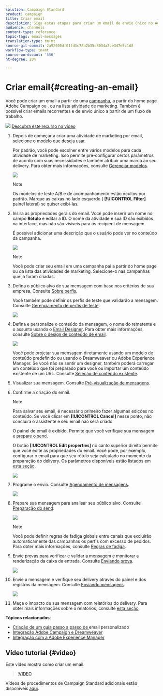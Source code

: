 ```yaml
---
solution: Campaign Standard
product: campaign
title: Criar email
description: Siga estas etapas para criar um email de envio único no Adobe Campaign.
audience: channels
content-type: reference
topic-tags: email-messages
translation-type: tm+mt
source-git-commit: 2a92600df01fd3c78a2b35c8034a2ce347e5c1d8
workflow-type: tm+mt
source-wordcount: '556'
ht-degree: 20%

---
```



# Criar email{#creating-an-email}

Você pode criar um email a partir de uma [campanha](../../start/using/marketing-activities.md#creating-a-marketing-activity), a partir do home page Adobe Campaign [ou ](../../start/using/interface-description.md#home-page), ou na lista [atividade de marketing](../../start/using/marketing-activities.md#about-marketing-activities). Também é possível criar emails recorrentes e de envio único a partir de um fluxo de trabalho.

![](assets/do-not-localize/how-to-video.png) [Descubra este recurso no vídeo](#video)

1. Depois de começar a criar uma atividade de marketing por email, selecione o modelo que deseja usar.

   Por padrão, você pode escolher entre vários modelos para cada atividade de marketing. Isso permite pré-configurar certos parâmetros de acordo com suas necessidades e também atribuir uma marca ao seu delivery. Para obter mais informações, consulte [Gerenciar modelos](../../start/using/marketing-activity-templates.md).

   ![](assets/email_creation_1.png)

   >[!NOTE]
   >
   >Os modelos de teste A/B e de acompanhamento estão ocultos por padrão. Marque as caixas no lado esquerdo ( **[!UICONTROL Filter]** painel lateral) se quiser exibi-las.

1. Insira as propriedades gerais do email. Você pode inserir um nome no campo **Rótulo** e editar a ID. O nome da atividade e sua ID são exibidos na interface, mas não são visíveis para os recipient de mensagem.

   É possível adicionar uma descrição que o usuário pode ver no conteúdo da campanha.

   ![](assets/email_creation_2.png)

   >[!NOTE]
   >
   >Você pode criar seu email em uma campanha pai a partir do home page ou da lista das atividades de marketing. Selecione-o nas campanhas que já foram criadas.

1. Defina o público alvo de sua mensagem com base nos critérios de sua empresa. Consulte [Sobre perfis](../../audiences/using/about-profiles.md).

   Você também pode definir os perfis de teste que validarão a mensagem. Consulte [Gerenciamento de perfis de teste](../../audiences/using/managing-test-profiles.md).

   ![](assets/email_creation_3.png)

1. Defina e personalize o conteúdo da mensagem, o nome do remetente e o assunto usando o [Email Designer](../../designing/using/designing-content-in-adobe-campaign.md). Para obter mais informações, consulte [Sobre o design de conteúdo de email](../../designing/using/designing-content-in-adobe-campaign.md).

   ![](assets/email_creation_4.png)

   Você pode projetar sua mensagem diretamente usando um modelo de conteúdo predefinido ou usando o Dreamweaver ou Adobe Experience Manager. Se você não se sentir um designer, também poderá carregar um conteúdo que foi preparado para você ou importar um conteúdo existente de um URL. Consulte [Seleção de conteúdo existente](../../designing/using/using-existing-content.md).

1. Visualizar sua mensagem. Consulte [Pré-visualização de mensagens](../../sending/using/previewing-messages.md).
1. Confirme a criação do email.

   >[!NOTE]
   >
   >Para salvar seu email, é necessário primeiro fazer algumas edições no conteúdo. Se você clicar em **[!UICONTROL Cancel]** nesse ponto, não concluirá o assistente e seu email não será criado.

   O painel de email é exibido. Permite que você verifique sua mensagem e [prepare o send](../../sending/using/preparing-the-send.md).

   O botão **[!UICONTROL Edit properties]** no canto superior direito permite que você edite as propriedades do email. Você pode, por exemplo, configurar o email para que seu rótulo seja calculado no momento da preparação do delivery.  Os parâmetros disponíveis estão listados em [esta seção](../../administration/using/configuring-email-channel.md#list-of-email-properties).

   ![](assets/delivery_dashboard_2.png)

1. Programe o envio. Consulte [Agendamento de mensagens](../../sending/using/about-scheduling-messages.md).

   ![](assets/delivery_planning.png)

1. Prepare sua mensagem para analisar seu público alvo. Consulte [Preparação do send](../../sending/using/confirming-the-send.md).

   ![](assets/preparing_delivery_2.png)

   >[!NOTE]
   >
   >Você pode definir regras de fadiga globais entre canais que excluirão automaticamente das campanhas os perfis com excesso de pedidos. Para obter mais informações, consulte [Regras de fadiga](../../sending/using/fatigue-rules.md).

1. Envie provas para verificar e validar a mensagem e monitorar a renderização da caixa de entrada. Consulte [Enviando prova](../../sending/using/sending-proofs.md).

   ![](assets/bat_select.png)

1. Envie a mensagem e verifique seu delivery através do painel e dos registros da mensagem. Consulte [Enviando mensagens](../../sending/using/confirming-the-send.md).

   ![](assets/confirm_delivery.png)

1. Meça o impacto de sua mensagem com relatórios do delivery. Para obter mais informações sobre o relatórios, consulte [esta seção](../../reporting/using/about-dynamic-reports.md).

**Tópicos relacionados**:

* [Criação de um guia passo a passo de ](https://helpx.adobe.com/br/campaign/kb/acs-get-started-with-emails.html) email personalizado
* [Integração Adobe Campaign e Dreamweaver](../../designing/using/using-integrations.md#editing-content-in-dreamweaver)
* [Integração com a Adobe Experience Manager](../../integrating/using/integrating-with-experience-manager.md)

## Vídeo tutorial {#video}

Este vídeo mostra como criar um email.

>[!VIDEO](https://video.tv.adobe.com/v/23721?quality=12)

Vídeos de procedimentos de Campaign Standard adicionais estão disponíveis [aqui](https://experienceleague.adobe.com/docs/campaign-standard-learn/tutorials/overview.html?lang=pt-BR).
